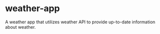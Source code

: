 # weather-app
A weather app that utilizes weather API to provide up-to-date information about weather.
